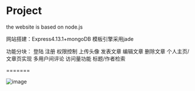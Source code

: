 # Project
the website is based on node.js

网站搭建：Express4.13.1+mongoDB
模板引擎采用jade

功能分块：
登陆
注册
权限控制
上传头像
发表文章
编辑文章
删除文章
个人主页/文章页实现
多用户间评论
访问量功能
标题/作者检索



=======

![image](https://github.com/screamingColor/Project/blob/master/img/%E5%9B%BE%E7%89%871.png)
